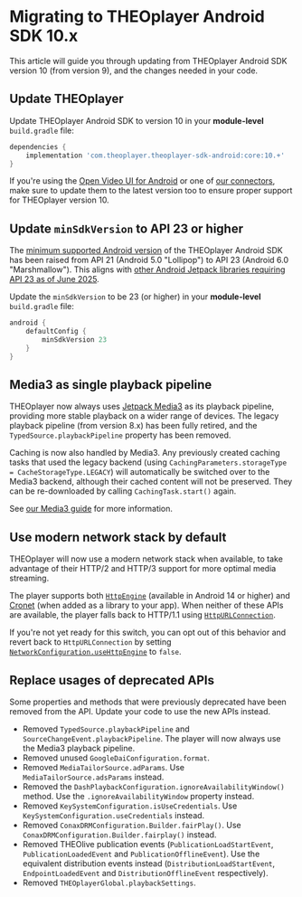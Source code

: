 # Migrating to THEOplayer Android SDK 10.x

This article will guide you through updating from THEOplayer Android SDK version 10 (from version 9),
and the changes needed in your code.

## Update THEOplayer

Update THEOplayer Android SDK to version 10 in your **module-level** `build.gradle` file:

```groovy
dependencies {
    implementation 'com.theoplayer.theoplayer-sdk-android:core:10.+'
}
```

If you're using the [Open Video UI for Android](/open-video-ui/android/) or one of [our connectors](/theoplayer/connectors/android/),
make sure to update them to the latest version too to ensure proper support for THEOplayer version 10.

## Update `minSdkVersion` to API 23 or higher

The [minimum supported Android version](https://developer.android.com/build#android_sdk_settings) of the THEOplayer Android SDK has been raised from API 21 (Android 5.0 "Lollipop") to API 23 (Android 6.0 "Marshmallow"). This aligns with [other Android Jetpack libraries requiring API 23 as of June 2025](https://developer.android.com/jetpack/androidx/versions#version-table).

Update the `minSdkVersion` to be 23 (or higher) in your **module-level** `build.gradle` file:

```groovy
android {
    defaultConfig {
        minSdkVersion 23
    }
}
```

## Media3 as single playback pipeline

THEOplayer now always uses [Jetpack Media3](https://developer.android.com/media/media3) as its playback pipeline,
providing more stable playback on a wider range of devices.
The legacy playback pipeline (from version 8.x) has been fully retired,
and the `TypedSource.playbackPipeline` property has been removed.

Caching is now also handled by Media3.
Any previously created caching tasks that used the legacy backend (using `CachingParameters.storageType = CacheStorageType.LEGACY`)
will automatically be switched over to the Media3 backend, although their cached content will not be preserved.
They can be re-downloaded by calling `CachingTask.start()` again.

See [our Media3 guide](../../../how-to-guides/android/media3/getting-started.mdx) for more information.

## Use modern network stack by default

THEOplayer will now use a modern network stack when available,
to take advantage of their HTTP/2 and HTTP/3 support for more optimal media streaming.

The player supports both [`HttpEngine`] (available in Android 14 or higher) and [Cronet] (when added as a library to your app).
When neither of these APIs are available, the player falls back to HTTP/1.1 using [`HttpURLConnection`].

If you're not yet ready for this switch, you can opt out of this behavior and revert back to `HttpURLConnection`
by setting [`NetworkConfiguration.useHttpEngine`] to `false`.

## Replace usages of deprecated APIs

Some properties and methods that were previously deprecated have been removed from the API.
Update your code to use the new APIs instead.

- Removed `TypedSource.playbackPipeline` and `SourceChangeEvent.playbackPipeline`. The player will now always use the Media3 playback pipeline.
- Removed unused `GoogleDaiConfiguration.format`.
- Removed `MediaTailorSource.adParams`. Use `MediaTailorSource.adsParams` instead.
- Removed the `DashPlaybackConfiguration.ignoreAvailabilityWindow()` method. Use the `.ignoreAvailabilityWindow` property instead.
- Removed `KeySystemConfiguration.isUseCredentials`. Use `KeySystemConfiguration.useCredentials` instead.
- Removed `ConaxDRMConfiguration.Builder.fairPlay()`. Use `ConaxDRMConfiguration.Builder.fairplay()` instead.
- Removed THEOlive publication events (`PublicationLoadStartEvent`, `PublicationLoadedEvent` and `PublicationOfflineEvent`). Use the equivalent distribution events instead (`DistributionLoadStartEvent`, `EndpointLoadedEvent` and `DistributionOfflineEvent` respectively).
- Removed `THEOplayerGlobal.playbackSettings`.

[`HttpEngine`]: https://developer.android.com/reference/android/net/http/HttpEngine
[`HttpURLConnection`]: https://developer.android.com/reference/java/net/HttpURLConnection
[Cronet]: https://developer.android.com/develop/connectivity/cronet
[`NetworkConfiguration.useHttpEngine`]: pathname:///theoplayer/v10/api-reference/android/com/theoplayer/android/api/player/NetworkConfiguration.html#useHttpEngine
